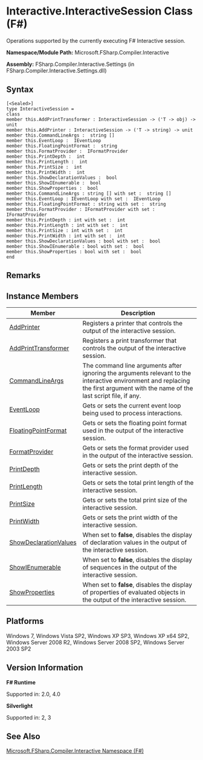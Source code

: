 # Interactive.InteractiveSession Class (F#)

Operations supported by the currently executing F# Interactive session.

**Namespace/Module Path:** Microsoft.FSharp.Compiler.Interactive

**Assembly:** FSharp.Compiler.Interactive.Settings (in FSharp.Compiler.Interactive.Settings.dll)


## Syntax

```
[<Sealed>]
type InteractiveSession =
class
member this.AddPrintTransformer : InteractiveSession -> ('T -> obj) -> unit
member this.AddPrinter : InteractiveSession -> ('T -> string) -> unit
member this.CommandLineArgs :  string []
member this.EventLoop :  IEventLoop
member this.FloatingPointFormat :  string
member this.FormatProvider :  IFormatProvider
member this.PrintDepth :  int
member this.PrintLength :  int
member this.PrintSize :  int
member this.PrintWidth :  int
member this.ShowDeclarationValues :  bool
member this.ShowIEnumerable :  bool
member this.ShowProperties :  bool
member this.CommandLineArgs : string [] with set :  string []
member this.EventLoop : IEventLoop with set :  IEventLoop
member this.FloatingPointFormat : string with set :  string
member this.FormatProvider : IFormatProvider with set :  IFormatProvider
member this.PrintDepth : int with set :  int
member this.PrintLength : int with set :  int
member this.PrintSize : int with set :  int
member this.PrintWidth : int with set :  int
member this.ShowDeclarationValues : bool with set :  bool
member this.ShowIEnumerable : bool with set :  bool
member this.ShowProperties : bool with set :  bool
end
```

## Remarks

## Instance Members


|Member|Description|
|------|-----------|
|[AddPrinter](http://msdn.microsoft.com/en-us/library/d5d6a505-453a-4cf8-9230-095d615eb96e)|Registers a printer that controls the output of the interactive session.|
|[AddPrintTransformer](http://msdn.microsoft.com/en-us/library/606010a2-fcb2-4994-8522-b9f35a7db391)|Registers a print transformer that controls the output of the interactive session.|
|[CommandLineArgs](http://msdn.microsoft.com/en-us/library/a20e0de2-2969-4223-af6b-0fdeb614e448)|The command line arguments after ignoring the arguments relevant to the interactive environment and replacing the first argument with the name of the last script file, if any.|
|[EventLoop](http://msdn.microsoft.com/en-us/library/79671c60-f021-4a02-8082-a54acbd2addb)|Gets or sets the current event loop being used to process interactions.|
|[FloatingPointFormat](http://msdn.microsoft.com/en-us/library/521bfd81-e707-4139-9908-408b7cf64428)|Gets or sets the floating point format used in the output of the interactive session.|
|[FormatProvider](http://msdn.microsoft.com/en-us/library/204f48ea-f7ae-4438-abe6-0a497f52d258)|Gets or sets the format provider used in the output of the interactive session.|
|[PrintDepth](http://msdn.microsoft.com/en-us/library/7d95a43a-e005-404c-bc7b-7014a7e96ade)|Gets or sets the print depth of the interactive session.|
|[PrintLength](http://msdn.microsoft.com/en-us/library/e4bc1b18-7623-48c3-9159-8c31019855c6)|Gets or sets the total print length of the interactive session.|
|[PrintSize](http://msdn.microsoft.com/en-us/library/decec1b9-6403-433c-b45f-6e4a03b8db51)|Gets or sets the total print size of the interactive session.|
|[PrintWidth](http://msdn.microsoft.com/en-us/library/e6c79af4-b6ef-4612-8658-43981632e513)|Gets or sets the print width of the interactive session.|
|[ShowDeclarationValues](http://msdn.microsoft.com/en-us/library/a7e9481d-4159-4587-99ad-58610f8a7ef5)|When set to **false**, disables the display of declaration values in the output of the interactive session.|
|[ShowIEnumerable](http://msdn.microsoft.com/en-us/library/815bf5fa-e240-4324-8db1-b39972bd6063)|When set to **false**, disables the display of sequences in the output of the interactive session.|
|[ShowProperties](http://msdn.microsoft.com/en-us/library/d9bdf52d-1cf7-4808-ac4e-e151ec921c4d)|When set to **false**, disables the display of properties of evaluated objects in the output of the interactive session.|

## Platforms
Windows 7, Windows Vista SP2, Windows XP SP3, Windows XP x64 SP2, Windows Server 2008 R2, Windows Server 2008 SP2, Windows Server 2003 SP2


## Version Information
**F# Runtime**

Supported in: 2.0, 4.0

**Silverlight**

Supported in: 2, 3


## See Also
[Microsoft.FSharp.Compiler.Interactive Namespace &#40;F&#35;&#41;](Microsoft.FSharp.Compiler.Interactive+Namespace+%28FSharp%29.md)


